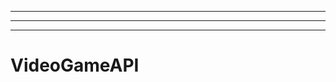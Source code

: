 -----------------------------------------------------------------
----------------------------------------------------------------------------------------------------
-------------------------------------------------------
# VideoGameAPI
